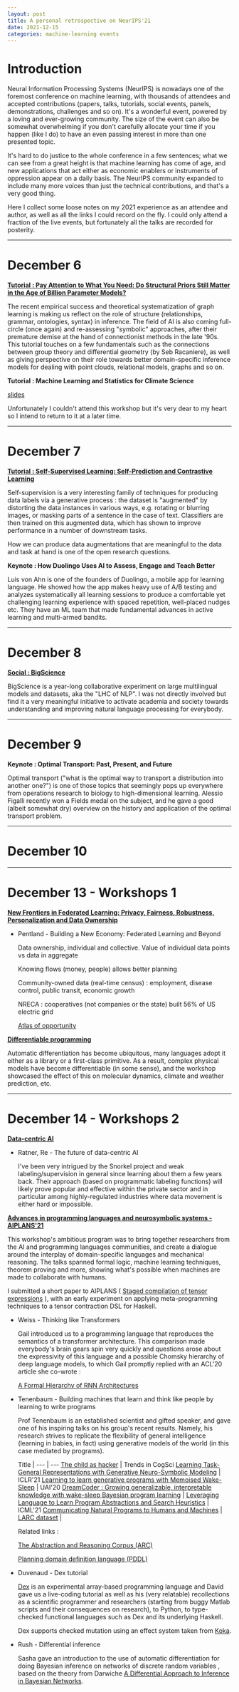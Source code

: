 ```yaml
---
layout: post
title: A personal retrospective on NeurIPS'21
date: 2021-12-15
categories: machine-learning events
---
```


# Introduction

Neural Information Processing Systems (NeurIPS) is nowadays one of the foremost conference on machine learning, with thousands of attendees and accepted contributions (papers, talks, tutorials, social events, panels, demonstrations, challenges and so on). It's a wonderful event, powered by a loving and ever-growing community. The size of the event can also be somewhat overwhelming if you don't carefully allocate your time if you happen (like I do) to have an even passing interest in more than one presented topic.

It's hard to do justice to the whole conference in a few sentences; what we can see from a great height is that machine learning has come of age, and new applications that act either as economic enablers or instruments of oppression appear on a daily basis. The NeurIPS community expanded to include many more voices than just the technical contributions, and that's a very good thing.

Here I collect some loose notes on my 2021 experience as an attendee and author, as well as all the links I could record on the fly. I could only attend a fraction of the live events, but fortunately all the talks are recorded for posterity.


---

# December 6

**[Tutorial : Pay Attention to What You Need: Do Structural Priors Still Matter in the Age of Billion Parameter Models?](https://neurips.cc/virtual/2021/tutorial/21891)**

The recent empirical success and theoretical systematization of graph learning is making us reflect on the role of structure (relationships, grammar, ontologies, syntax) in inference. The field of AI is also coming full-circle (once again) and re-assessing "symbolic" approaches, after their premature demise at the hand of connectionist methods in the late '90s.
This tutorial touches on a few fundamentals such as the connections between group theory and differential geometry (by Seb Racaniere), as well as giving perspective on their role towards better domain-specific inference models for dealing with point clouds, relational models, graphs and so on.

**Tutorial : Machine Learning and Statistics for Climate Science**

[slides](https://neurips.cc/media/neurips-2021/Slides/21893_0Ue6ONI.pdf)

Unfortunately I couldn't attend this workshop but it's very dear to my heart so I intend to return to it at a later time.

---

# December 7

**[Tutorial : Self-Supervised Learning: Self-Prediction and Contrastive Learning](https://neurips.cc/virtual/2021/tutorial/21895)**

Self-supervision is a very interesting family of techniques for producing data labels via a generative process : the dataset is "augmented" by distorting the data instances in various ways, e.g. rotating or blurring images, or masking parts of a sentence in the case of text. Classifiers are then trained on this augmented data, which has shown to improve performance in a number of downstream tasks.

How we can produce data augmentations that are meaningful to the data and task at hand is one of the open research questions.

**Keynote : How Duolingo Uses AI to Assess, Engage and Teach Better**

Luis von Ahn is one of the founders of Duolingo, a mobile app for learning language. He showed how the app makes heavy use of A/B testing and analyzes systematically all learning sessions to produce a comfortable yet challenging learning experience with spaced repetition, well-placed nudges etc. They have an ML team that made fundamental advances in active learning and multi-armed bandits.

---

# December 8

**[Social : BigScience](https://bigscience.huggingface.co/)**



BigScience is a year-long collaborative experiment on large multilingual models and datasets, aka the "LHC of NLP". I was not directly involved but find it a very meaningful initiative to activate academia and society towards understanding and improving natural language processing for everybody.

---

# December 9

**Keynote : Optimal Transport: Past, Present, and Future**

Optimal transport ("what is the optimal way to transport a distribution into another one?") is one of those topics that seemingly pops up everywhere from operations research to biology to high-dimensional learning. Alessio Figalli recently won a Fields medal on the subject, and he gave a good (albeit somewhat dry) overview on the history and application of the optimal transport problem.

---

# December 10 

---

# December 13 - Workshops 1

**[New Frontiers in Federated Learning: Privacy, Fairness, Robustness, Personalization and Data Ownership ](https://neurips.cc/virtual/2021/workshop/21829)**

* Pentland - Building a New Economy: Federated Learning and Beyond

    Data ownership, individual and collective. Value of individual data points vs data in aggregate

    Knowing flows (money, people) allows better planning

    Community-owned data (real-time census) : employment, disease control, public transit, economic growth
    
    NRECA : cooperatives (not companies or the state) built 56% of US electric grid
    
    [Atlas of opportunity](https://opportunity.mit.edu/)

**[Differentiable programming](https://neurips.cc/virtual/2021/workshop/21882)**

Automatic differentiation has become ubiquitous, many languages adopt it either as a library or a first-class primitive. As a result, complex physical models have become differentiable (in some sense), and the workshop showcased the effect of this on molecular dynamics, climate and weather prediction, etc.

---

# December 14 - Workshops 2


**[Data-centric AI](https://neurips.cc/virtual/2021/workshop/21860)**


* Ratner, Re - The future of data-centric AI

    I've been very intrigued by the Snorkel project and weak labeling/supervision in general since learning about them a few years back. Their approach (based on programmatic labeling functions) will likely prove popular and effective within the private sector and in particular among highly-regulated industries where data movement is either hard or impossible.


**[Advances in programming languages and neurosymbolic systems - AIPLANS'21](https://aiplans.github.io/)**

This workshop's ambitious program was to bring together researchers from the AI and programming languages communities, and create a dialogue around the interplay of domain-specific languages and mechanical reasoning. The talks spanned formal logic, machine learning techniques, theorem proving and more, showing what's possible when machines are made to collaborate with humans.

I submitted a short paper to AIPLANS ( [Staged compilation of tensor expressions](https://openreview.net/forum?id=5TCfWXk2waG) ), with an early experiment on applying meta-programming techniques to a tensor contraction DSL for Haskell.

* Weiss - Thinking like Transformers

    Gail introduced us to a programming language that reproduces the semantics of a transformer architecture. This comparison made everybody's brain gears spin very quickly and questions arose about the expressivity of this language and a possible Chomsky hierarchy of deep language models, to which Gail promptly replied with an ACL'20 article she co-wrote :

    [A Formal Hierarchy of RNN Architectures](https://aclanthology.org/2020.acl-main.43/)

* Tenenbaum - Building machines that learn and think like people by learning to write programs

    Prof Tenenbaum is an established scientist and gifted speaker, and gave one of his inspiring talks on his group's recent results. Namely, his research strives to replicate the flexibility of general intelligence (learning in babies, in fact) using generative models of the world (in this case mediated by programs).

    Title | 
--- | ---
[The child as hacker](http://colala.berkeley.edu/papers/rule2020child.pdf) | Trends in CogSci 
[Learning Task-General Representations with Generative Neuro-Symbolic Modeling](https://openreview.net/forum?id=qzBUIzq5XR2) | ICLR'21 
[Learning to learn generative programs with Memoised Wake-Sleep](http://proceedings.mlr.press/v124/hewitt20a.html) | UAI'20 
[DreamCoder : Growing generalizable, interpretable knowledge with wake-sleep Bayesian program learning](https://arxiv.org/abs/2006.08381 ) |
[Leveraging Language to Learn Program Abstractions and Search Heuristics](https://arxiv.org/abs/2106.11053) | ICML'21 
[Communicating Natural Programs to Humans and Machines](https://arxiv.org/abs/2106.07824) |
[LARC dataset](https://github.com/samacqua/LARC) | 

    Related links : 

    [The Abstraction and Reasoning Corpus (ARC)](https://github.com/fchollet/ARC)
    
    [Planning domain definition language (PDDL)](https://en.wikipedia.org/wiki/Planning_Domain_Definition_Language)

* Duvenaud - Dex tutorial 

    [Dex](https://github.com/google-research/dex-lang) is an experimental array-based programming language  and David gave us a live-coding tutorial as well as his (very relatable) recollections as a scientific programmer and researchers (starting from buggy Matlab scripts and their consequences on research), to Python, to type-checked functional languages such as Dex and its underlying Haskell.

    Dex supports checked mutation using an effect system taken from [Koka](https://koka-lang.github.io/koka/doc/index.html).

* Rush - Differential inference

    Sasha gave an introduction to the use of automatic differentiation for doing Bayesian inference on networks of discrete random variables , based on the theory from Darwiche [A Differential Approach to Inference in Bayesian Networks](https://arxiv.org/abs/1301.3847).
